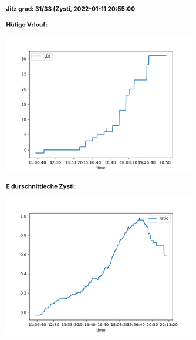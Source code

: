 ### Jitz grad: 31/33 (Zysti, 2022-01-11 20:55:00

### Hütige Vrlouf:
![Graph](Today.png)

### E durschnittleche Zysti:
![Graph](Zysti.png)